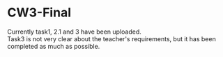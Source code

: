 # CW3-Final
Currently task1, 2.1 and 3 have been uploaded.  
Task3 is not very clear about the teacher's requirements, but it has been completed as much as possible.
